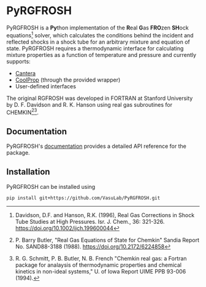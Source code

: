 # PyRGFROSH

PyRGFROSH is a **Py**thon implementation of the **R**eal **G**as **FRO**zen **SH**ock 
equations[^1] solver, which calculates the conditions behind the incident and reflected 
shocks in a shock tube for an arbitrary mixture and equation of state. PyRGFROSH 
requires a thermodynamic interface for calculating mixture properties as a function of 
temperature and pressure and currently supports:

- [Cantera](https://github.com/cantera/cantera)
- [CoolProp](https://github.com/CoolProp/CoolProp) (through the provided wrapper) 
- User-defined interfaces

The original RGFROSH was developed in FORTRAN at Stanford University by D. F. Davidson 
and R. K. Hanson using real gas subroutines for CHEMKIN[^2][^3].

## Documentation

PyRGFROSH's [documentation](https://VasuLab.github.io/PyRGFROSH) provides a detailed API 
reference for the package.

## Installation

PyRGFROSH can be installed using

```
pip install git+https://github.com/VasuLab/PyRGFROSH.git
```


[^1]: Davidson, D.F. and Hanson, R.K. (1996), Real Gas Corrections in Shock Tube Studies 
at High Pressures. Isr. J. Chem., 36: 321-326. https://doi.org/10.1002/ijch.199600044
[^2]: P. Barry Butler, "Real Gas Equations of State for Chemkin" Sandia Report No. 
SAND88-3188 (1988). https://doi.org/10.2172/6224858
[^3]: R. G. Schmitt, P. B. Butler, N. B. French "Chemkin real gas: a Fortran package for 
analaysis of thermodynamic properties and chemical kinetics in non-ideal systems," 
U. of Iowa Report UIME PPB 93-006 (1994).

